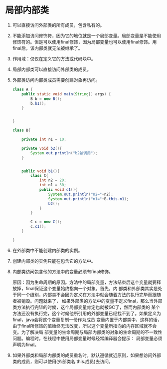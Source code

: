 # 局部内部类

1. 可以直接访问外部类的所有成员，包含私有的。

2. 不能添加访问修饰符，因为它的地位就是一个局部变量。局部变量是不能使用修饰符的。但是可以使用final修饰，因为局部变量也可以使用final修饰。用final后，该内部类就无法被继承了。

3. 作用域：仅仅在定义它的方法或代码块中。

4. 局部内部类可以直接访问外部类的成员。

5. 外部类访问内部类成员需要创建对象再访问。

   ```java
   class A {
       public static void main(String[] args) {
           B b = new B();
           b.b1();
       }
   
   
   }
   
   class B{
   
       private int n1 = 10;
   
       private void b2(){
           System.out.println("b2被调用");
       }
   
   
       public void b1(){
           class C{
               int n2 = 20;
               int n1 = 30;
               public void c1(){
                   System.out.println("n2="+n2);
                   System.out.println("n1="+B.this.n1);
                   b2();
               }
           }
   
           C c = new C();
           c.c1();
       }
   
   }
   ```

6. 在外部类中不能创建内部类的实例。

7. 创建内部类的实例只能在包含它的方法中。

8. 内部类访问包含他的方法中的变量必须有final修饰。

   原因：因为生命周期的原因。方法中的局部变量，方法结束后这个变量就要释放掉，final保证这个变量始终指向一个对象。首先，内		   部类和外部类其实是处于同一个级别，内部类不会因为定义在方法中就会随着方法的执行完毕而跟随者被销毁。问题就来了，		   如果外部类的方法中的变量不定义final，那么当外部类方法执行完毕的时候，这个局部变量肯定也就被GC了，然而内部类的		   某个方法还没有执行完，这个时候他所引用的外部变量已经找不到了。如果定义为final，java会将这个变量复制一份作为成员	       变量内置于内部类中，这样的话，由于final所修饰的值始终无法改变，所以这个变量所指向的内存区域就不会变。为了解决局		   部变量的生命周期与局部内部类的对象的生命周期的不一致性问题。编程时，在线程中使用局部变量时候经常编译器会提示：		   局部变量必须声明为final。

9. 如果外部类和局部内部类的成员重名时，默认遵循就近原则，如果想访问外部类的成员，则可以使用(外部类名.this.成员)去访问。

   

   